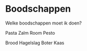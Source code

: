 # Boodschappen
Welke boodschappen moet ik doen? 

Pasta
Zalm
Room
Pesto

Brood
Hagelslag
Boter
Kaas
